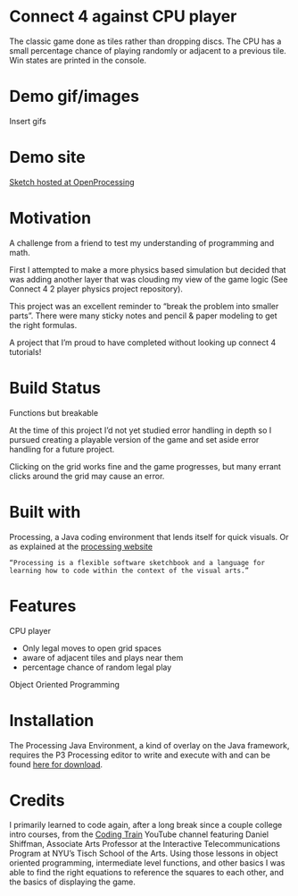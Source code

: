 # Connect 4 against CPU player

The classic game done as tiles rather than dropping discs. The CPU has a small percentage chance of playing randomly or adjacent to a previous tile. Win states are printed in the console. 


# Demo gif/images

Insert gifs


# Demo site 

[Sketch hosted at OpenProcessing](https://www.openprocessing.org/sketch/557501)


# Motivation

A challenge from a friend to test my understanding of programming and math.

First I attempted to make a more physics based simulation but decided that was adding another layer that was clouding my view of the game logic (See Connect 4 2 player physics project repository).

This project was an excellent reminder to “break the problem into smaller parts”. There were many sticky notes and pencil & paper modeling to get the right formulas.

A project that I’m proud to have completed without looking up connect 4 tutorials! 


# Build Status

Functions but breakable

At the time of this project I’d not yet studied error handling in depth so I pursued creating a playable version of the game and set aside error handling for a future project. 

Clicking on the grid works fine and the game progresses, but many errant clicks around the grid may cause an error. 


# Built with

Processing, a Java coding environment that lends itself for quick visuals. Or as explained at the [processing website](https://processing.org/)


    “Processing is a flexible software sketchbook and a language for learning how to code within the context of the visual arts.” 


# Features

CPU player



*   Only legal moves to open grid spaces
*   aware of adjacent tiles and plays near them
*   percentage chance of random legal play

Object Oriented Programming


# Installation

The Processing Java Environment, a kind of overlay on the Java framework, requires the P3 Processing editor to write and execute with and can be found [here for download](https://processing.org/download/).


# Credits

I primarily learned to code again, after a long break since a couple college intro courses, from the [Coding Train](https://www.youtube.com/user/shiffman) YouTube channel featuring Daniel Shiffman, Associate Arts Professor at the Interactive Telecommunications Program at NYU’s Tisch School of the Arts. Using those lessons in object oriented programming, intermediate level functions, and other basics I was able to find the right equations to reference the squares to each other, and the basics of displaying the game. 